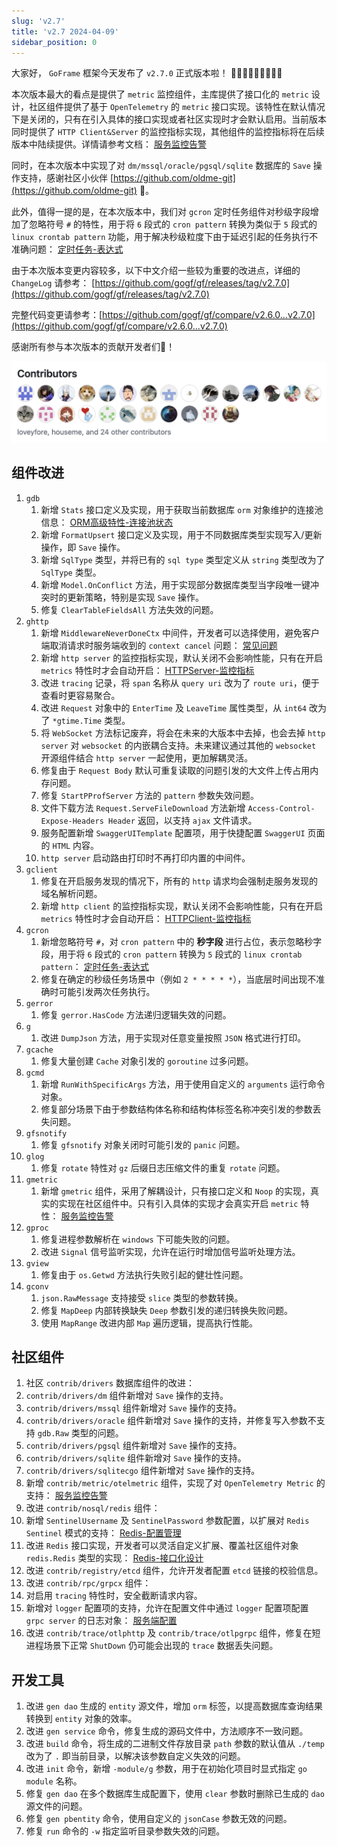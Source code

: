 ```yaml
---
slug: 'v2.7'
title: 'v2.7 2024-04-09'
sidebar_position: 0
---
```


大家好， `GoFrame` 框架今天发布了 `v2.7.0` 正式版本啦！ 👏👏👏👏👏👏👏👏👏

本次版本最大的看点是提供了 `metric` 监控组件，主库提供了接口化的 `metric` 设计，社区组件提供了基于 `OpenTelemetry` 的 `metric` 接口实现。该特性在默认情况下是关闭的，只有在引入具体的接口实现或者社区实现时才会默认启用。当前版本同时提供了 `HTTP Client&Server` 的监控指标实现，其他组件的监控指标将在后续版本中陆续提供。详情请参考文档： [服务监控告警](/docs/服务可观测性/服务监控告警)

同时，在本次版本中实现了对 `dm/mssql/oracle/pgsql/sqlite` 数据库的 `Save` 操作支持，感谢社区小伙伴 [https://github.com/oldme-git](https://github.com/oldme-git) 💖。

此外，值得一提的是，在本次版本中，我们对 `gcron` 定时任务组件对秒级字段增加了忽略符号 `#` 的特性，用于将 `6` 段式的 `cron pattern` 转换为类似于 `5` 段式的 `linux crontab pattern` 功能，用于解决秒级粒度下由于延迟引起的任务执行不准确问题： [定时任务-表达式](/docs/组件列表/系统相关/定时任务-gcron/定时任务-表达式)

由于本次版本变更内容较多，以下中文介绍一些较为重要的改进点，详细的 `ChangeLog` 请参考： [https://github.com/gogf/gf/releases/tag/v2.7.0](https://github.com/gogf/gf/releases/tag/v2.7.0)

完整代码变更请参考：[https://github.com/gogf/gf/compare/v2.6.0...v2.7.0](https://github.com/gogf/gf/compare/v2.6.0...v2.7.0)

感谢所有参与本次版本的贡献开发者们💖！

![](/markdown/950e1af6550f59942ab68e09ffb63c72.png)

## 组件改进

01. `gdb`
    1. 新增 `Stats` 接口定义及实现，用于获取当前数据库 `orm` 对象维护的连接池信息： [ORM高级特性-连接池状态](/docs/核心组件/数据库ORM/ORM高级特性/ORM高级特性-连接池状态)
    2. 新增 `FormatUpsert` 接口定义及实现，用于不同数据库类型实现写入/更新操作，即 `Save` 操作。
    3. 新增 `SqlType` 类型，并将已有的 `sql type` 类型定义从 `string` 类型改为了 `SqlType` 类型。
    4. 新增 `Model.OnConflict` 方法，用于实现部分数据库类型当字段唯一键冲突时的更新策略，特别是实现 `Save` 操作。
    5. 修复 `ClearTableFieldsAll` 方法失效的问题。
02. `ghttp`
    01. 新增 `MiddlewareNeverDoneCtx` 中间件，开发者可以选择使用，避免客户端取消请求时服务端收到的 `context cancel` 问题： [常见问题](/docs/WEB服务开发/常见问题)
    02. 新增 `http server` 的监控指标实现，默认关闭不会影响性能，只有在开启 `metrics` 特性时才会自动开启： [HTTPServer-监控指标](/docs/WEB服务开发/高级特性/HTTPServer-监控指标)
    03. 改进 `tracing` 记录，将 `span` 名称从 `query uri` 改为了 `route uri`，便于查看时更容易聚合。
    04. 改进 `Request` 对象中的 `EnterTime` 及 `LeaveTime` 属性类型，从 `int64` 改为了 `*gtime.Time` 类型。
    05. 将 `WebSocket` 方法标记废弃，将会在未来的大版本中去掉，也会去掉 `http server` 对 `websocket` 的内嵌耦合支持。未来建议通过其他的 `websocket` 开源组件结合 `http server` 一起使用，更加解耦灵活。
    06. 修复由于 `Request Body` 默认可重复读取的问题引发的大文件上传占用内存问题。
    07. 修复 `StartPProfServer` 方法的 `pattern` 参数失效问题。
    08. 文件下载方法 `Request.ServeFileDownload` 方法新增 `Access-Control-Expose-Headers Header` 返回，以支持 `ajax` 文件请求。
    09. 服务配置新增 `SwaggerUITemplate` 配置项，用于快捷配置 `SwaggerUI` 页面的 `HTML` 内容。
    10. `http server` 启动路由打印时不再打印内置的中间件。
03. `gclient`
    1. 修复在开启服务发现的情况下，所有的 `http` 请求均会强制走服务发现的域名解析问题。
    2. 新增 `http client` 的监控指标实现，默认关闭不会影响性能，只有在开启 `metrics` 特性时才会自动开启： [HTTPClient-监控指标](/docs/WEB服务开发/HTTPClient/HTTPClient-监控指标)
04. `gcron`
    1. 新增忽略符号 `#`，对 `cron pattern` 中的 **秒字段** 进行占位，表示忽略秒字段，用于将 `6` 段式的 `cron pattern` 转换为 `5` 段式的 `linux crontab pattern`： [定时任务-表达式](/docs/组件列表/系统相关/定时任务-gcron/定时任务-表达式)
    2. 修复在确定的秒级任务场景中（例如 `2 * * * * *`），当底层时间出现不准确时可能引发两次任务执行。
05. `gerror`
    1. 修复 `gerror.HasCode` 方法递归逻辑失效的问题。
06. `g`
    1. 改进 `DumpJson` 方法，用于实现对任意变量按照 `JSON` 格式进行打印。
07. `gcache`
    1. 修复大量创建 `Cache` 对象引发的 `goroutine` 过多问题。
08. `gcmd`
    1. 新增 `RunWithSpecificArgs` 方法，用于使用自定义的 `arguments` 运行命令对象。
    2. 修复部分场景下由于参数结构体名称和结构体标签名称冲突引发的参数丢失问题。
09. `gfsnotify`
    1. 修复 `gfsnotify` 对象关闭时可能引发的 `panic` 问题。
10. `glog`
    1. 修复 `rotate` 特性对 `gz` 后缀日志压缩文件的重复 `rotate` 问题。
11. `gmetric`
    1. 新增 `gmetric` 组件，采用了解耦设计，只有接口定义和 `Noop` 的实现，真实的实现在社区组件中。只有引入具体的实现才会真实开启 `metric` 特性： [服务监控告警](/docs/服务可观测性/服务监控告警)
12. `gproc`
    1. 修复进程参数解析在 `windows` 下可能失败的问题。
    2. 改进 `Signal` 信号监听实现，允许在运行时增加信号监听处理方法。
13. `gview`
    1. 修复由于 `os.Getwd` 方法执行失败引起的健壮性问题。
14. `gconv`
    1. `json.RawMessage` 支持接受 `slice` 类型的参数转换。
    2. 修复 `MapDeep` 内部转换缺失 `Deep` 参数引发的递归转换失败问题。
    3. 使用 `MapRange` 改进内部 `Map` 遍历逻辑，提高执行性能。

## 社区组件

1. 社区 `contrib/drivers` 数据库组件的改进：
1. `contrib/drivers/dm` 组件新增对 `Save` 操作的支持。
2. `contrib/drivers/mssql` 组件新增对 `Save` 操作的支持。
3. `contrib/drivers/oracle` 组件新增对 `Save` 操作的支持，并修复写入参数不支持 `gdb.Raw` 类型的问题。
4. `contrib/drivers/pgsql` 组件新增对 `Save` 操作的支持。
5. `contrib/drivers/sqlite` 组件新增对 `Save` 操作的支持。
6. `contrib/drivers/sqlitecgo` 组件新增对 `Save` 操作的支持。
2. 新增 `contrib/metric/otelmetric` 组件，实现了对 `OpenTelemetry Metric` 的支持： [服务监控告警](/docs/服务可观测性/服务监控告警)
3. 改进 `contrib/nosql/redis` 组件：
1. 新增 `SentinelUsername` 及 `SentinelPassword` 参数配置，以扩展对 `Redis Sentinel` 模式的支持： [Redis-配置管理](/docs/组件列表/NoSQL%20Redis/Redis-配置管理)
2. 改进 `Redis` 接口实现，开发者可以灵活自定义扩展、覆盖社区组件对象 `redis.Redis` 类型的实现： [Redis-接口化设计](/docs/组件列表/NoSQL%20Redis/Redis-接口化设计)
4. 改进 `contrib/registry/etcd` 组件，允许开发者配置 `etcd` 链接的校验信息。
5. 改进 `contrib/rpc/grpcx` 组件：
1. 对启用 `tracing` 特性时，安全截断请求内容。
2. 新增对 `logger` 配置项的支持，允许在配置文件中通过 `logger` 配置项配置 `grpc server` 的日志对象： [服务端配置](/docs/微服务开发/服务端配置)
6. 改进 `contrib/trace/otlphttp` 及 `contrib/trace/otlpgrpc` 组件，修复在短进程场景下正常 `ShutDown` 仍可能会出现的 `trace` 数据丢失问题。

## 开发工具

1. 改进 `gen dao` 生成的 `entity` 源文件，增加 `orm` 标签，以提高数据库查询结果转换到 `entity` 对象的效率。
2. 改进 `gen service` 命令，修复生成的源码文件中，方法顺序不一致问题。
3. 改进 `build` 命令，将生成的二进制文件存放目录 `path` 参数的默认值从 `./temp` 改为了 `.` 即当前目录，以解决该参数自定义失效的问题。
4. 改进 `init` 命令，新增 `-module/g` 参数，用于在初始化项目时显式指定 `go module` 名称。
5. 修复 `gen dao` 在多个数据库生成配置下，使用 `clear` 参数时删除已生成的 `dao` 源文件的问题。
6. 修复 `gen pbentity` 命令，使用自定义的 `jsonCase` 参数无效的问题。
7. 修复 `run` 命令的 `-w` 指定监听目录参数失效的问题。
